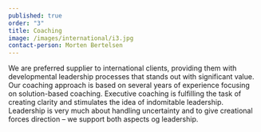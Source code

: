 ```yaml
---
published: true
order: "3"
title: Coaching
image: /images/international/i3.jpg
contact-person: Morten Bertelsen
---
```


We are preferred supplier to international clients, providing them with developmental leadership processes that stands out with significant value. Our coaching approach is based on several years of experience focusing on solution-based coaching. Executive coaching is fulfilling the task of creating clarity and stimulates the idea of indomitable leadership. Leadership is very much about handling uncertainty and to give creational forces direction – we support both aspects og leadership.